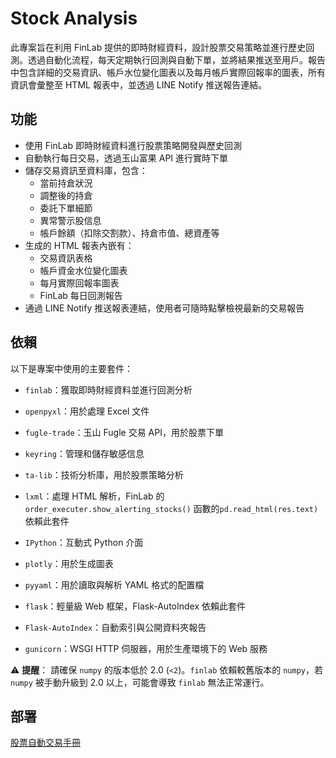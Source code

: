 # Stock Analysis

此專案旨在利用 FinLab 提供的即時財經資料，設計股票交易策略並進行歷史回測。透過自動化流程，每天定期執行回測與自動下單，並將結果推送至用戶。報告中包含詳細的交易資訊、帳戶水位變化圖表以及每月帳戶實際回報率的圖表，所有資訊會彙整至 HTML 報表中，並透過 LINE Notify 推送報告連結。

## 功能
+ 使用 FinLab 即時財經資料進行股票策略開發與歷史回測
+ 自動執行每日交易，透過玉山富果 API 進行實時下單
+ 儲存交易資訊至資料庫，包含：
    + 當前持倉狀況
    + 調整後的持倉
    + 委託下單細節
    + 異常警示股信息
    + 帳戶餘額（扣除交割款）、持倉市值、總資產等
+ 生成的 HTML 報表內嵌有：
    + 交易資訊表格
    + 帳戶資金水位變化圖表
    + 每月實際回報率圖表
    + FinLab 每日回測報告
+ 通過 LINE Notify 推送報表連結，使用者可隨時點擊檢視最新的交易報告

## 依賴
以下是專案中使用的主要套件：

- `finlab`：獲取即時財經資料並進行回測分析
- `openpyxl`：用於處理 Excel 文件
- `fugle-trade`：玉山 Fugle 交易 API，用於股票下單
- `keyring`：管理和儲存敏感信息

- `ta-lib`：技術分析庫，用於股票策略分析
- `lxml`：處理 HTML 解析，FinLab 的 `order_executer.show_alerting_stocks()` 函數的`pd.read_html(res.text)`依賴此套件
- `IPython`：互動式 Python 介面
- `plotly`：用於生成圖表
- `pyyaml`：用於讀取與解析 YAML 格式的配置檔

- `flask`：輕量級 Web 框架，Flask-AutoIndex 依賴此套件
- `Flask-AutoIndex`：自動索引與公開資料夾報告
- `gunicorn`：WSGI HTTP 伺服器，用於生產環境下的 Web 服務

⚠️ **提醒**：
請確保 `numpy` 的版本低於 2.0 (`<2`)。`finlab` 依賴較舊版本的 `numpy`，若 `numpy` 被手動升級到 2.0 以上，可能會導致 `finlab` 無法正常運行。

## 部署
[股票自動交易手冊](https://hackmd.io/@RPTu-Li-R66a9lr4Fb9qEg/BJpNu1QSC/%2FSy7PQ0BB0)